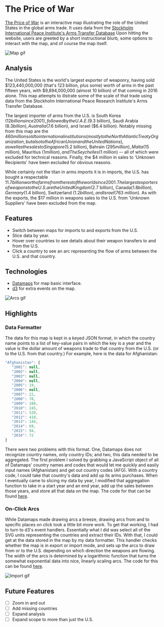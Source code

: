 # The Price of War
[The Price of War](priceofwar.us) is an interactive map illustrating the role of the United States in the global arms trade. It uses data from the [Stockholm International Peace Institute's Arms Transfer Database](https://www.sipri.org/databases/armstransfers) Upon hitting the website, users are greeted by a short instructional blurb, some options to interact with the map, and of course the map itself.

![Map gif](https://raw.githubusercontent.com/ldtcooper/arms-trade-viz/master/docs/intro_gif.gif)

## Analysis
The United States is the world's largest exporter of weaponry, having sold $123,440,000,000 (that's 123 billion, plus some) worth of arms in the past fifteen years, with $9,894,000,000 (almost 10 billion) of that coming in 2016 alone. This map attempts to illstrate some of the scale of that trade using data from the Stockholm International Peace Research Institute's Arms Transfer Database.

The largest importer of arms from the U.S. is South Korea ($12 billion since 2001), followed by the U.A.E. ($9.3 billion), Saudi Arabia ($8.3 billion), Australia ($7.6 billion), and Israel ($6.4 billion). Notably missing from this map are the $460 million sold to international institutions (mostly to the North Atlantic Treaty Organization, but also to the African Union and the United Nations), as well as the sales to Singapore ($5.2 billion), Bahrain ($295 million), Malta ($15 million), Mauritius ($1 million), and The Seychelles ($1 million) -- all of which were excluded for technical reasons. Finally, the $4 million in sales to 'Unknown Recipients' have been excluded for obvious reasons.

While certainly not the titan in arms imports it is in imports, the U.S. has bought a respectable $11.7 billion worth of arms from the rest of the world since 2001. The largest exporters of weapons to the U.S. are the United Kingdom ($2.7 billion), Canada($1.8 billion), Germany ($1.4 billion), Switzerland ($1.2 billion), and Israel ($763 million). As with the exports, the $17 million in weapons sales to the U.S. from 'Unknown Suppliers' have been excluded from the map.

## Features
  * Switch between maps for imports to and exports from the U.S.
  * Slice data by year.
  * Hover over countries to see details about their weapon transfers to and from the U.S.
  * Click a country to see an arc representing the flow of arms between the U.S. and that country.

## Technologies
  * [Datamaps](http://datamaps.github.io/) for map basic interface.
  * [d3](https://d3js.org/) for extra events on the map.

![Arcs gif](https://raw.githubusercontent.com/ldtcooper/arms-trade-viz/master/docs/paths_gif.gif)

## Highlights

### Data Formatter
The data for this map is kept in a keyed JSON format, in which the country name points to a list of key-value pairs in which the key is a year and the value is the dollar amount of weapons trade to that country from the U.S. (or to the U.S. from that country.) For example, here is the data for Afghanistan:

``` js
"Afghanistan": {
   "2001": null,
   "2002": null,
   "2003": null,
   "2004": null,
   "2005": 19,
   "2006": null,
   "2007": 22,
   "2008": 78,
   "2009": 280,
   "2010": 245,
   "2011": 520,
   "2012": 410,
   "2013": 144,
   "2014": 69,
   "2015": 94,
   "2016": 72
}
```

There were two problems with this format. One, Datamaps does not recognize country names, only country IDs; and two, this data needed to be aggregated. The first problem I solved by grabbing a JavaScript object of all of Datamaps' country names and codes that would let me quickly and easily input names (Afghanistan) and get out country codes (AFG). With a country code, I could take that country's data and add up its arms purchases. When I eventually came to slicing my data by year, I modified that aggregation function to take in a start year and an end year, add up the sales between those years, and store all that data on the map. The code for that can be found [here](/docs/data_format.md).

### On-Click Arcs

While Datamaps made drawing arcs a breeze, drawing arcs from and to specific places on click took a little bit more work. To get that working, I had to turn to d3's event handlers. Essentially what I did was select all of the SVG units representing the countries and extract their IDs. With that, I could get at the data stored in the map by my data formatter. This handler checks whether the map is in export or import mode, and sets up the arcs to draw from or to the U.S. depending on which direction the weapons are flowing. The width of the arcs is determined by a logarithmic function that turns the somewhat exponential data into nice, linearly scaling arcs. The code for this can be found [here](https://github.com/ldtcooper/arms-trade-viz/blob/master/docs/arc_draw.md).

![Import gif](https://github.com/ldtcooper/arms-trade-viz/blob/master/docs/import_gif.gif)

## Future Features
- [ ] Zoom in and out
- [ ] Add missing countries
- [ ] Expand analysis
- [ ] Expand scope to more than just the U.S.
